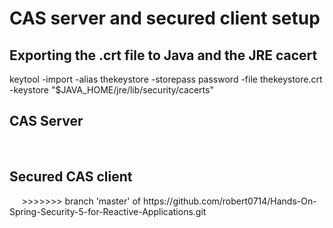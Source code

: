 
# CAS server and secured client setup  
## Exporting the .crt file to Java and the JRE  cacert  
keytool -import -alias thekeystore -storepass password -file thekeystore.crt -keystore "$JAVA_HOME/jre/lib/security/cacerts"

## CAS Server  
<img src="../screenshots/1.1.png" alt="" align="center">  
  
<img src="../screenshots/1.2.png" alt="" align="center">  

<img src="../screenshots/1.3.png" alt="" align="center">  
  
<img src="../screenshots/1.4.png" alt="" align="center">  

<img src="../screenshots/1.5.png" alt="" align="center">  

<img src="../screenshots/1.6.png" alt="" align="center">  

<img src="../screenshots/1.7.png" alt="" align="center">  

<img src="../screenshots/1.8.png" alt="" align="center">  

<img src="../screenshots/1.9.png" alt="" align="center">  

## Secured CAS client  
<img src="../screenshots/2.1.png" alt="" align="center">  

<img src="../screenshots/2.2.png" alt="" align="center">  

<img src="../screenshots/2.3.png" alt="" align="center">  

<img src="../screenshots/2.4.png" alt="" align="center">  

<img src="../screenshots/2.5.png" alt="" align="center">  
>>>>>>> branch 'master' of https://github.com/robert0714/Hands-On-Spring-Security-5-for-Reactive-Applications.git
